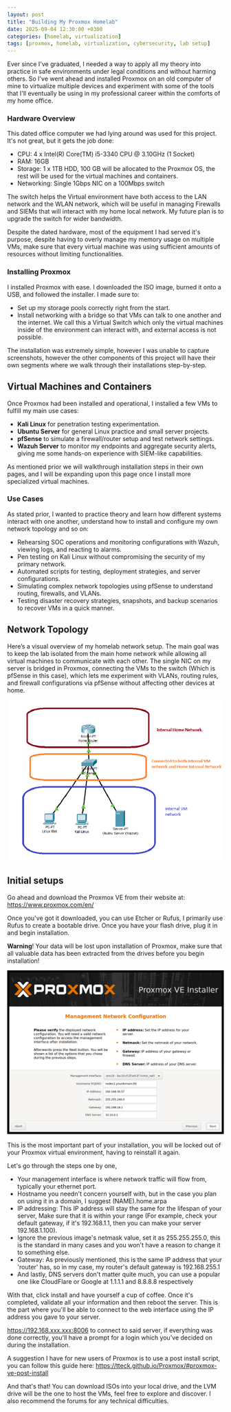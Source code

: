 ```yaml
---
layout: post
title: "Building My Proxmox Homelab"
date: 2025-09-04 12:30:00 +0300
categories: [homelab, virtualization]
tags: [proxmox, homelab, virtualization, cybersecurity, lab setup]
---
```


Ever since I've graduated, I needed a way to apply all my theory into practice in safe environments under legal conditions and without harming others. So I've went ahead and installed Proxmox on an old computer of mine to virtualize multiple devices and experiment with some of the tools that I'll eventually be using in my professional career within the comforts of my home office.

### Hardware Overview

This dated office computer we had lying around was used for this project. It's not great, but it gets the job done:
- CPU: 4 x Intel(R) Core(TM) i5-3340 CPU @ 3.10GHz (1 Socket)
- RAM: 16GB
- Storage: 1 x 1TB HDD, 100 GB will be allocated to the Proxmox OS, the rest will be used for the virtual machines and containers.
- Networking: Single 1Gbps NIC on a 100Mbps switch

The switch helps the Virtual environment have both access to the LAN network and the WLAN network, which will be useful in managing Firewalls and SIEMs that will interact with my home local network. My future plan is to upgrade the switch for wider bandwidth.

Despite the dated hardware, most of the equipment I had served it's purpose, despite having to overly manage my memory usage on multiple VMs, make sure that every virtual machine was using sufficient amounts of resources without limiting functionalities.

### Installing Proxmox
I installed Proxmox with ease. I downloaded the ISO image, burned it onto a USB, and followed the installer. I made sure to:

- Set up my storage pools correctly right from the start.
- Install networking with a bridge so that VMs can talk to one another and the internet. We call this a Virtual Switch which only the virtual machines inside of the environment can interact with, and external access is not possible.

The installation was extremely simple, however I was unable to capture screenshots, however the other components of this project will have their own segments where we walk through their installations step-by-step.

## Virtual Machines and Containers
Once Proxmox had been installed and operational, I installed a few VMs to fulfill my main use cases:

- **Kali Linux** for penetration testing experimentation.
- **Ubuntu Server** for general Linux practice and small server projects.
- **pfSense** to simulate a firewall/router setup and test network settings.
- **Wazuh Server** to monitor my endpoints and aggregate security alerts, giving me some hands-on experience with SIEM-like capabilities.

As mentioned prior we will walkthrough installation steps in their own pages, and I will be expanding upon this page once I install more specialized virtual machines.

### Use Cases

As stated prior, I wanted to practice theory and learn how different systems interact with one another, understand how to install and configure my own network topology and so on:

- Rehearsing SOC operations and monitoring configurations with Wazuh, viewing logs, and reacting to alarms.
- Pen testing on Kali Linux without compromising the security of my primary network.
- Automated scripts for testing, deployment strategies, and server configurations.
- Simulating complex network topologies using pfSense to understand routing, firewalls, and VLANs.
- Testing disaster recovery strategies, snapshots, and backup scenarios to recover VMs in a quick manner.


## Network Topology

Here’s a visual overview of my homelab network setup. The main goal was to keep the lab isolated from the main home network while allowing all virtual machines to communicate with each other. The single NIC on my server is bridged in Proxmox, connecting the VMs to the switch (Which is pfSense in this case), which lets me experiment with VLANs, routing rules, and firewall configurations via pfSense without affecting other devices at home.

![Proxmox Homelab Network Diagram](/Images/Topology.png)


## Initial setups

Go ahead and download the Proxmox VE from their website at:
https://www.proxmox.com/en/

Once you've got it downloaded, you can use Etcher or Rufus, I primarily use Rufus to create a bootable drive. Once you have your flash drive, plug it in and begin installation.

**Warning**! Your data will be lost upon installation of Proxmox, make sure that all valuable data has been extracted from the drives before you begin installation!

![Proxmox Homelab Networking Configuration](/Images/pve-setup-network.png)

This is the most important part of your installation, you will be locked out of your Proxmox virtual environment, having to reinstall it again.

Let's go through the steps one by one, 
- Your management interface is where network traffic will flow from, typically your ethernet port.
- Hostname you needn't concern yourself with, but in the case you plan on using it in a domain, I suggest (NAME).home.arpa
- IP addressing: This IP address will stay the same for the lifespan of your server, Make sure that it is within your range (For example, check your default gateway, if it's 192.168.1.1, then you can make your server 192.168.1.100).
- Ignore the previous image's netmask value, set it as 255.255.255.0, this is the standard in many cases and you won't have a reason to change it to something else.
- Gateway: As previously mentioned, this is the same IP address that your 'router' has, so in my case, my router's default gateway is 192.168.255.1
- And lastly, DNS servers don't matter quite much, you can use a popular one like CloudFlare or Google at 1.1.1.1 and 8.8.8.8 respectively 

With that, click install and have yourself a cup of coffee. Once it's completed, validate all your information and then reboot the server. This is the part where you'll be able to connect to the web interface using the IP address you gave to your server.

https://192.168.xxx.xxx:8006 to connect to said server, if everything was done correctly, you'll have a prompt for a login which you've decided on during the installation.


A suggestion I have for new users of Proxmox is to use a post install script, you can follow this guide here:
https://tteck.github.io/Proxmox/#proxmox-ve-post-install


And that's that! You can download ISOs into your local drive, and the LVM drive will be the one to host the VMs, feel free to explore and discover. I also recommend the forums for any technical difficulties.

